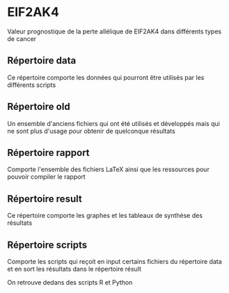 # EIF2AK4
Valeur prognostique de la perte allélique de EIF2AK4 dans différents types de cancer

## Répertoire data
Ce répertoire comporte les données qui pourront être utilisés par les différents scripts

## Répertoire old
Un ensemble d'anciens fichiers qui ont été utilisés et développés mais qui ne sont plus d'usage pour obtenir de quelconque résultats

## Répertoire rapport
Comporte l'ensemble des fichiers LaTeX ainsi que les ressources pour pouvoir compiler le rapport

## Répertoire result
Ce répertoire comporte les graphes et les tableaux de synthèse des résultats

## Répertoire scripts
Comporte les scripts qui reçoit en input certains fichiers du répertoire data et en sort les résultats dans le répertoire résult

On retrouve dedans des scripts R et Python
